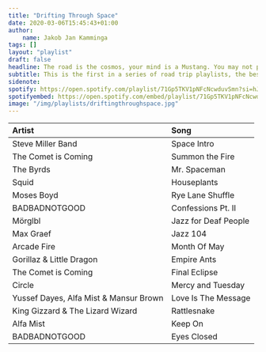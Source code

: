 ```yaml
---
title: "Drifting Through Space"
date: 2020-03-06T15:45:43+01:00
author:
    name: Jakob Jan Kamminga
tags: []
layout: "playlist"
draft: false
headline: The road is the cosmos, your mind is a Mustang. You may not pass the breathalyzer, but your trip is so far out no one will ever catch you.
subtitle: This is the first in a series of road trip playlists, the best kind of playlists! There will be more to come, so stay tuned.
sidenote: 
spotify: https://open.spotify.com/playlist/71Gp5TKV1pNFcNcwduvSmn?si=hJAQgYDfQdCGG6bFpg9-TA
spotifyembed: https://open.spotify.com/embed/playlist/71Gp5TKV1pNFcNcwduvSmn
image: "/img/playlists/driftingthroughspace.jpg"
---
```


|Artist| Song|
|:----------|:----------|
| Steve Miller Band | Space Intro|
| The Comet is Coming | Summon the Fire|
| The Byrds | Mr. Spaceman|
| Squid | Houseplants|
| Moses Boyd | Rye Lane Shuffle|
| BADBADNOTGOOD | Confessions Pt. II|
| Mörglbl | Jazz for Deaf People|
| Max Graef | Jazz 104|
| Arcade Fire | Month Of May|
| Gorillaz & Little Dragon | Empire Ants|
| The Comet is Coming | Final Eclipse|
| Circle | Mercy and Tuesday |
| Yussef Dayes, Alfa Mist & Mansur Brown| Love Is The Message |
| King Gizzard & The Lizard Wizard | Rattlesnake|
| Alfa Mist | Keep On|
| BADBADNOTGOOD| Eyes Closed |